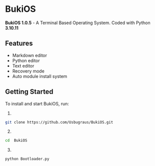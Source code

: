 # BukiOS
**BukiOS 1.0.5** - A Terminal Based Operating System. 
Coded with Python **3.10.11**

## Features
* Markdown editor
* Python editor
* Text editor
* Recovery mode
* Auto module install system
## Getting Started
To install and start BukiOS, run:

1.
```bash
git clone https://github.com/Usbugraus/BukiOS.git
```

2.
```bash
cd  BukiOS
```

3.
```bash
python Bootloader.py
```
